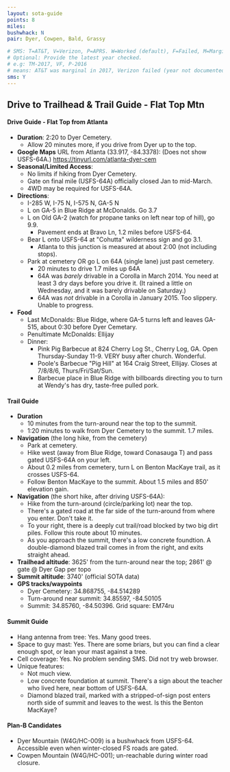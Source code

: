 ```yaml
---
layout: sota-guide
points: 8
miles: 
bushwhack: N
pair: Dyer, Cowpen, Bald, Grassy

# SMS: T=AT&T, V=Verizon, P=APRS. W=Worked (default), F=Failed, M=Marginal (some failed).
# Optional: Provide the latest year checked.
# e.g: TM-2017, VF, P-2016
# means: AT&T was marginal in 2017, Verizon failed (year not documented), APRS worked in 2016.
sms: Y
---
```

Drive to Trailhead & Trail Guide - Flat Top Mtn
--------------------------------------------------------
#### Drive Guide - Flat Top from Atlanta

* **Duration**: 2:20 to Dyer Cemetery. 
    * Allow 20 minutes more, if you drive from Dyer up to the top.
* **Google Maps** URL from Atlanta (33.917, -84.3378): (Does not show USFS-64A.) https://tinyurl.com/atlanta-dyer-cem
* **Seasonal/Limited Access**:  
    * No limits if hiking from Dyer Cemetery.
    * Gate on final mile (USFS-64A) officially closed Jan to mid-March.
    * 4WD may be required for USFS-64A.
* **Directions**:
    * I-285 W, I-75 N, I-575 N, GA-5 N
    * L on GA-5 in Blue Ridge at McDonalds.  Go 3.7
    * L on Old GA-2 (watch for propane tanks on left near top of hill), go 9.9.
        * Pavement ends at Bravo Ln, 1.2 miles before USFS-64.
    * Bear L onto USFS-64 at "Cohutta" wilderness sign and go 3.1.
        * Atlanta to this junction is measured at about 2:00 (not including stops).
    * Park at cemetery OR go L on 64A (single lane) just past cemetery.
        * 20 minutes to drive 1.7 miles up 64A
        * 64A was *barely* drivable in a Corolla in March 2014.  You need at least 3 dry days before you drive it.  (It rained a little on Wednesday, and it was barely drivable on Saturday.)
        * 64A was *not* drivable in a Corolla in January 2015.  Too slippery.  Unable to progress.
* **Food**
    * Last McDonalds:  Blue Ridge, where GA-5 turns left and leaves GA-515, about 0:30 before Dyer Cemetary. 
    * Penultimate McDonalds: Ellijay
    * Dinner: 
        * Pink Pig Barbecue at 824 Cherry Log St., Cherry Log, GA.  Open Thursday-Sunday 11-9.  VERY busy after church. Wonderful.
        * Poole's Barbecue "Pig Hill" at 164 Craig Street, Ellijay. Closes at 7/8/8/6, Thurs/Fri/Sat/Sun.
        * Barbecue place in Blue Ridge with billboards directing you to turn at Wendy's has dry, taste-free pulled pork.

#### Trail Guide

* **Duration**
    * 10 minutes from the turn-around near the top to the summit.
    * 1:20 minutes to walk from Dyer Cemetery to the summit. 1.7 miles.
* **Navigation** (the long hike, from the cemetery)
    * Park at cemetery. 
    * Hike west (away from Blue Ridge, toward Conasauga T) and pass gated USFS-64A on your left.
    * About 0.2 miles from cemetery, turn L on Benton MacKaye trail, as it crosses USFS-64.
    * Follow Benton MacKaye to the summit. About 1.5 miles and 850' elevation gain.
* **Navigation** (the short hike, after driving USFS-64A):
    * Hike from the turn-around (circle/parking lot) near the top.
    * There's a gated road at the far side of the turn-around from where you enter.  Don't take it.
    * To your right, there is a deeply cut trail/road blocked by two big dirt piles.  Follow this route about 10 minutes.
    * As you approach the summit, there's a low concrete foundtion.  A double-diamond blazed trail comes in from the right, and exits straight ahead.
* **Trailhead altitude**: 3625' from the turn-around near the top; 2861' @ gate @ Dyer Gap per topo
* **Summit altitude**: 3740' (official SOTA data)
* **GPS tracks/waypoints**
    * Dyer Cemetery: 34.868755, -84.514289
    * Turn-around near summit: 34.85597, -84.50105
    * Summit: 34.85760, -84.50396.     Grid square: EM74ru

#### Summit Guide

* Hang antenna from tree: Yes.  Many good trees.
* Space to guy mast: Yes.  There are some briars, but you can find a clear enough spot, or lean your mast against a tree.
* Cell coverage: Yes. No problem sending SMS.  Did not try web browser.
* Unique features:
    * Not much view.
    * Low concrete foundation at summit. There's a sign about the teacher who lived here, near bottom of USFS-64A.
    * Diamond blazed trail, marked with a stripped-of-sign post enters north side of summit and leaves to the west. Is this the Benton MacKaye?

#### Plan-B Candidates

* Dyer Mountain (W4G/HC-009) is a bushwhack from USFS-64.  Accessible even when winter-closed FS roads are gated.
* Cowpen Mountain (W4G/HC-001); un-reachable during winter road closure.
